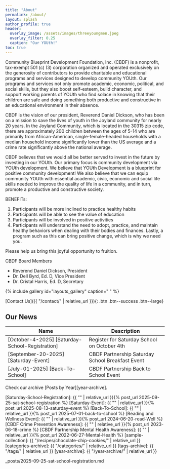 ```yaml
---
title: "About"
permalink: /about/
layout: splash
author_profile: true
header:
  overlay_image: /assets/images/threeyoungmen.jpeg
  overlay_filter: 0.25
  caption: "Our YOUth!"
toc: true
---
```


Community Blueprint Development Foundation, Inc. (CBDF) is a nonprofit, tax-exempt 501 (c) (3) corporation organized and operated exclusively on the generosity of contributors to provide charitable and educational programs and services designed to develop community YOUth. Our programs and services not only promote academic, economic, political, and social skills, but they also boost self-esteem, build character, and support working parents of YOUth who find solace in knowing that their children are safe and doing something both productive and constructive in an educational environment in their absence.

CBDF is the vision of our president, Reverend Daniel Dickson, who has been on a mission to save the lives of youth in the Joyland community for nearly 20 years. In the Joyland Community, which is located in the 30315 zip code, there are approximately 200 children between the ages of 5-14 who are primarily from African-American, single-female-headed households with a median household income significantly lower than the US average and a crime rate significantly above the national average. 

CBDF believes that we would all be better served to invest in the future by investing in our YOUth. Our primary focus is community development via YOUth development. 
We believe that YOUth Development is a blueprint for positive community development! We also believe that we can equip community YOUth with essential academic, civic, economic and social life skills needed to improve the quality of life in a community, and in turn, promote a productive and constructive society.

BENEFITs:
1. Participants will be more inclined to practice healthy habits
2. Participants will be able to see the value of education
3. Participants will be involved in positive activities
4. Participants will understand the need to adopt, practice, and maintain healthy
behaviors when dealing with their bodies and finances.
Lastly, a program such as this can bring positive change, which is why we need you.

Please help us bring this joyful opportunity to fruition.

CBDF Board Members
- Reverend Daniel Dickson, President
- Dr. Dell Byrd, Ed. D, Vice President
- Dr. Cristal Harris, Ed. D, Secretary


{% include gallery id="layouts_gallery" caption=" " %}

[Contact Us]({{ "/contact/" | relative_url }}){: .btn .btn--success .btn--large}


## Our News

| Name                                        | Description                                           |
| ------------------------------------------- | ----------------------------------------------------- |
|[October-4-2025] [Saturday-School-Registration] | Register for Saturday School on October 4th |
|[September-20-2025] [Saturday-Event] | CBDF Partnership Saturday School Breakfast Event |
|[July-01-2025] [Back-To-School] | CBDF Partnership Back to School Event |


Check our archive [Posts by Year][year-archive].

[Saturday-School-Registration]: {{ "" | relative_url }}{% post_url 2025-09-25-sat-school-registration %}
[Saturday-Event]: {{ "" | relative_url }}{% post_url 2025-08-13-saturday-event %}
[Back-To-School]: {{ "" | relative_url }}{% post_url 2025-07-01-back-to-school %}
[Reading and Wellness Event]: {{ "" | relative_url }}{% post_url 2024-06-20-read-Well %}
[CBDF Crime Prevention Awareness]: {{ "" | relative_url }}{% post_url 2023-06-18-crime %}
[CBDF Partnership Mental Health Awareness]: {{ "" | relative_url }}{% post_url 2022-06-27-Mental-Health %}
[sample-collection]: {{ "/recipes/chocolate-chip-cookies/" | relative_url }}
[categories-archive]: {{ "/categories/" | relative_url }}
[tags-archive]: {{ "/tags/" | relative_url }}
[year-archive]: {{ "/year-archive/" | relative_url }}

_posts/2025-09-25-sat-school-registration.md
